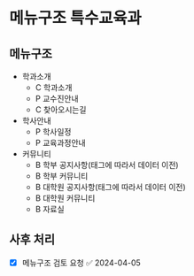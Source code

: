 # 메뉴구조 특수교육과

## 메뉴구조

- 학과소개
  - C 학과소개
  - P 교수진안내
  - C 찾아오시는길
- 학사안내
  - P 학사일정
  - P 교육과정안내
- 커뮤니티
  - B 학부 공지사항(태그에 따라서 데이터 이전)
  - B 학부 커뮤니티
  - B 대학원 공지사항(태그에 따라서 데이터 이전)
  - B 대학원 커뮤니티
  - B 자료실

## 사후 처리

- [x] 메뉴구조 검토 요청 ✅ 2024-04-05
